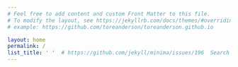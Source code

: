 ```yaml
---
# Feel free to add content and custom Front Matter to this file.
# To modify the layout, see https://jekyllrb.com/docs/themes/#overriding-theme-defaults
# example: https://github.com/toreanderson/toreanderson.github.io

layout: home
permalink: /
list_title: ' '  # https://github.com/jekyll/minima/issues/196  Search Keywords: Jekyll home post delete
---
```


